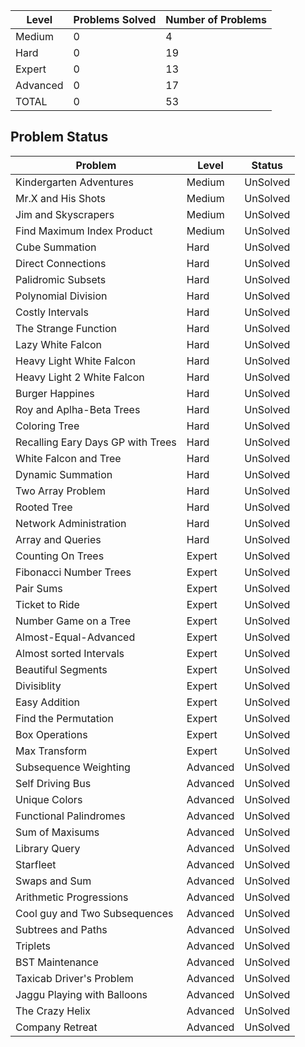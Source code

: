 |Level|Problems Solved|Number of Problems|
|-----|---------------|------------------|
|Medium|0|4|
|Hard|0|19|
|Expert|0|13|
|Advanced|0|17|
|TOTAL|0|53|

Problem Status
---
|Problem|Level|Status|
|-------|-----|------|
|Kindergarten Adventures|Medium|UnSolved|
|Mr.X and His Shots|Medium|UnSolved|
|Jim and Skyscrapers|Medium|UnSolved|
|Find Maximum Index Product|Medium|UnSolved|
|Cube Summation|Hard|UnSolved|
|Direct Connections|Hard|UnSolved|
|Palidromic Subsets|Hard|UnSolved|
|Polynomial Division|Hard|UnSolved|
|Costly Intervals|Hard|UnSolved|
|The Strange Function|Hard|UnSolved|
|Lazy White Falcon|Hard|UnSolved|
|Heavy Light White Falcon|Hard|UnSolved|
|Heavy Light 2 White Falcon|Hard|UnSolved|
|Burger Happines|Hard|UnSolved|
|Roy and Aplha-Beta Trees|Hard|UnSolved|
|Coloring Tree|Hard|UnSolved|
|Recalling Eary Days GP with Trees|Hard|UnSolved|
|White Falcon and Tree|Hard|UnSolved|
|Dynamic Summation|Hard|UnSolved|
|Two Array Problem|Hard|UnSolved|
|Rooted Tree|Hard|UnSolved|
|Network Administration|Hard|UnSolved|
|Array and Queries|Hard|UnSolved|
|Counting On Trees|Expert|UnSolved|
|Fibonacci Number Trees|Expert|UnSolved|
|Pair Sums|Expert|UnSolved|
|Ticket to Ride|Expert|UnSolved|
|Number Game on a Tree|Expert|UnSolved|
|Almost-Equal-Advanced|Expert|UnSolved|
|Almost sorted Intervals|Expert|UnSolved|
|Beautiful Segments|Expert|UnSolved|
|Divisiblity|Expert|UnSolved|
|Easy Addition|Expert|UnSolved|
|Find the Permutation|Expert|UnSolved|
|Box Operations|Expert|UnSolved|
|Max Transform|Expert|UnSolved|
|Subsequence Weighting|Advanced|UnSolved|
|Self Driving Bus|Advanced|UnSolved|
|Unique Colors|Advanced|UnSolved|
|Functional Palindromes|Advanced|UnSolved|
|Sum of Maxisums|Advanced|UnSolved|
|Library Query|Advanced|UnSolved|
|Starfleet|Advanced|UnSolved|
|Swaps and Sum|Advanced|UnSolved|
|Arithmetic Progressions|Advanced|UnSolved|
|Cool guy and Two Subsequences|Advanced|UnSolved|
|Subtrees and Paths|Advanced|UnSolved|
|Triplets|Advanced|UnSolved|
|BST Maintenance|Advanced|UnSolved|
|Taxicab Driver's Problem|Advanced|UnSolved|
|Jaggu Playing with Balloons|Advanced|UnSolved|
|The Crazy Helix|Advanced|UnSolved|
|Company Retreat|Advanced|UnSolved|
